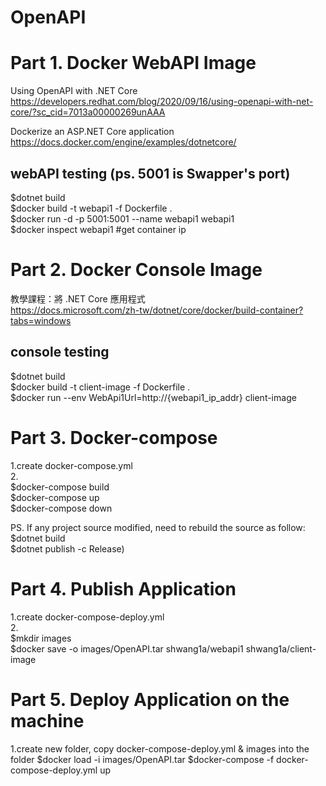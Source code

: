 # OpenAPI

Part 1. Docker WebAPI Image
=======================================
Using OpenAPI with .NET Core <br />
https://developers.redhat.com/blog/2020/09/16/using-openapi-with-net-core/?sc_cid=7013a00000269unAAA<br />

Dockerize an ASP.NET Core application<br />
https://docs.docker.com/engine/examples/dotnetcore/<br />

webAPI testing (ps. 5001 is Swapper's port)
--------------------------
$dotnet build<br />
$docker build -t webapi1 -f Dockerfile .<br />
$docker run -d -p 5001:5001 --name webapi1 webapi1<br />
$docker inspect webapi1   #get container ip<br />

Part 2. Docker Console Image
=======================================

教學課程：將 .NET Core 應用程式<br />
https://docs.microsoft.com/zh-tw/dotnet/core/docker/build-container?tabs=windows<br />

console testing
-----------------------
$dotnet build<br />
$docker build -t client-image -f Dockerfile .<br />
$docker run --env WebApi1Url=http://{webapi1_ip_addr} client-image<br />

Part 3. Docker-compose
=========================================
1.create docker-compose.yml <br />
2.<br />
$docker-compose build<br />
$docker-compose up<br />
$docker-compose down<br />

PS. If any project source modified, need to rebuild the source as follow:<br />
    $dotnet build<br />
    $dotnet publish -c Release)<br />

Part 4. Publish Application
=========================================
1.create docker-compose-deploy.yml<br />
2.<br />
$mkdir images<br />
$docker save -o images/OpenAPI.tar shwang1a/webapi1 shwang1a/client-image<br />

Part 5. Deploy Application on the machine
==========================================
1.create new folder, copy docker-compose-deploy.yml & images into the folder 
$docker load -i images/OpenAPI.tar
$docker-compose -f docker-compose-deploy.yml up<br />




